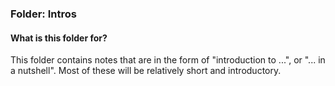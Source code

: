 ### Folder: Intros

#### What is this folder for?

This folder contains notes that are in the form of "introduction to ...", or "... in a nutshell".
Most of these will be relatively short and introductory.

